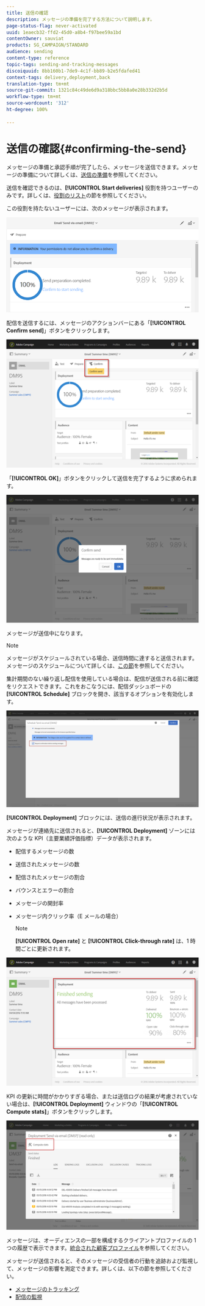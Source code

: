 ```yaml
---
title: 送信の確認
description: メッセージの準備を完了する方法について説明します。
page-status-flag: never-activated
uuid: 1eaecb32-ffd2-45d0-a8b4-f97bee59a1bd
contentOwner: sauviat
products: SG_CAMPAIGN/STANDARD
audience: sending
content-type: reference
topic-tags: sending-and-tracking-messages
discoiquuid: 8bb160b1-7de9-4c1f-bb89-b2e5fdafed41
context-tags: delivery,deployment,back
translation-type: tm+mt
source-git-commit: 1321c84c49de6d9a318bbc5bb8a0e28b332d2b5d
workflow-type: tm+mt
source-wordcount: '312'
ht-degree: 100%

---
```



# 送信の確認{#confirming-the-send}

メッセージの準備と承認手順が完了したら、メッセージを送信できます。メッセージの準備について詳しくは、[送信の準備](../../sending/using/preparing-the-send.md)を参照してください。

送信を確認できるのは、**[!UICONTROL Start deliveries]** 役割を持つユーザーのみです。詳しくは、[役割のリスト](../../administration/using/list-of-roles.md)の節を参照してください。

この役割を持たないユーザーには、次のメッセージが表示されます。

![](assets/confirm_delivery_2.png)

配信を送信するには、メッセージのアクションバーにある「**[!UICONTROL Confirm send]**」ボタンをクリックします。

![](assets/confirm_delivery.png)

「**[!UICONTROL OK]**」ボタンをクリックして送信を完了するように求められます。

![](assets/confirm_delivery1.png)

メッセージが送信中になります。

>[!NOTE]
>
>メッセージがスケジュールされている場合、送信時間に達すると送信されます。メッセージのスケジュールについて詳しくは、[この節](../../sending/using/about-scheduling-messages.md)を参照してください。

集計期間のない繰り返し配信を使用している場合は、配信が送信される前に確認をリクエストできます。これをおこなうには、配信ダッシュボードの **[!UICONTROL Schedule]** ブロックを開き、該当するオプションを有効化します。

![](assets/confirmation_recurring_deliveries.png)

**[!UICONTROL Deployment]** ブロックには、送信の進行状況が表示されます。

メッセージが連絡先に送信されると、**[!UICONTROL Deployment]** ゾーンには次のような KPI（主要業績評価指標）データが表示されます。

* 配信するメッセージの数
* 送信されたメッセージの数
* 配信されたメッセージの割合
* バウンスとエラーの割合
* メッセージの開封率
* メッセージ内クリック率（E メールの場合）

   >[!NOTE]
   >
   >**[!UICONTROL Open rate]** と **[!UICONTROL Click-through rate]** は、1 時間ごとに更新されます。

![](assets/sending_delivery.png)

KPI の更新に時間がかかりすぎる場合、または送信ログの結果が考慮されていない場合は、**[!UICONTROL Deployment]** ウィンドウの「**[!UICONTROL Compute stats]**」ボタンをクリックします。

![](assets/sending_delivery7.png)

メッセージは、オーディエンスの一部を構成するクライアントプロファイルの 1 つの履歴で表示できます。[統合された顧客プロファイル](../../audiences/using/integrated-customer-profile.md)を参照してください。

メッセージが送信されると、そのメッセージの受信者の行動を追跡および監視して、メッセージの影響を測定できます。詳しくは、以下の節を参照してください。

* [メッセージのトラッキング](../../sending/using/tracking-messages.md)
* [配信の監視](../../sending/using/monitoring-a-delivery.md)

